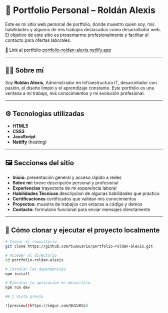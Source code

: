 # 💼 Portfolio Personal – Roldán Alexis

Este es mi sitio web personal de portfolio, donde muestro quién soy, mis habilidades y algunos de mis trabajos destacados como desarrollador web. El objetivo de este sitio es presentarme profesionalmente y facilitar el contacto para ofertas laborales.

🔗 Link al portfolio [portfolio-roldan-alexis.netlify.app](https://portfolio-roldan-alexis.netlify.app/)

---

## 🧑‍💻 Sobre mí

Soy **Roldán Alexis**, Administrador en Infraestructura IT, desarrollador con pasión, el diseño limpio y el aprendizaje constante. Este portfolio es una ventana a mi trabajo, mis conocimientos y mi evolución profesional.

---

## ⚙️ Tecnologías utilizadas

- **HTML5**  
- **CSS3**  
- **JavaScript**  
- **Netlify** (hosting)

---

## 🖼 Secciones del sitio

- **Inicio:** presentación general y acceso rápido a redes
- **Sobre mí:** breve descripción personal y profesional
- **Experiencias** trayectoria de mi expereincia laboral
- **Habilidades Técnicas** descripcion de algunas habilidades que practico
- **Certificaciones** certificados que validan mis conocimientos
- **Proyectos:** muestra de trabajos con enlaces a código y demos
- **Contacto:** formulario funcional para enviar mensajes directamente

---

## 🧪 Cómo clonar y ejecutar el proyecto localmente

```bash
# Clonar el repositorio
git clone https://github.com/tuusuario/portfolio-roldan-alexis.git

# Acceder al directorio
cd portfolio-roldan-alexis

# Instalar las dependencias
npm install

# Ejecutar la aplicación en desarrollo
npm run dev

## 📸 Vista previa

![preview](https://imgur.com/QU2zKGc)